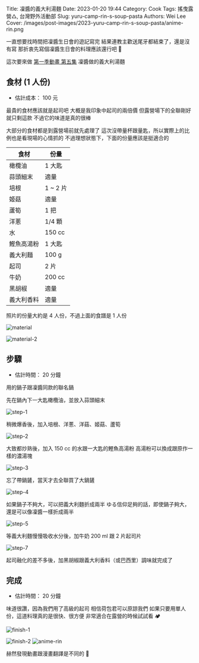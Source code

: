Title: 凜醬的義大利湯麵
Date: 2023-01-20 19:44
Category: Cook
Tags: 搖曳露營△, 台灣野外活動部
Slug: yuru-camp-rin-s-soup-pasta
Authors: Wei Lee
Cover: /images/post-images/2023-yuru-camp-rin-s-soup-pasta/anime-rin.png

一直想要找時間把凜醬生日會的遊記寫完
結果連教主歡送尾牙都結束了，還是沒有寫
那折衷先寫個凜醬生日會的料理應該還行吧 👀

這次要來做 [第一季動畫 第五集](https://ani.gamer.com.tw/animeVideo.php?sn=21675) 凜醬做的義大利湯麵

<!--more-->

## 食材 (1 人份)
* 估計成本： 100 元

最貴的食材應該就是起司吧
大概是我印象中起司的兩倍價
但露營場下的全聯剛好就只剩這款
不過它的味道是真的很棒

大部分的食材都是到露營場前就先處理了
這次沒帶量杯跟量匙，所以實際上的比例也是看現場的心情抓的
不過理想狀態下，下面的份量應該是挺適合的

| 食材 | 份量 |
|---|---|
| 橄欖油 | 1 大匙 |
| 蒜頭細末 | 適量 |
| 培根 | 1 ~ 2 片|
| 姬菇 | 適量 |
| 蘆筍 | 1 把 |
| 洋蔥 | 1/4 顆 |
| 水 | 150 cc |
| 鰹魚高湯粉 | 1 大匙 |
| 義大利麵 | 100 g |
| 起司 | 2 片|
| 牛奶 | 200 cc |
| 黑胡椒 | 適量 |
| 義大利香料 | 適量 |

照片的份量大約是 4 人份，不過上面的食譜是 1 人份

![material](/images/post-images/2023-yuru-camp-rin-s-soup-pasta/material.jpg)

![material-2](/images/post-images/2023-yuru-camp-rin-s-soup-pasta/material-2.jpg)

## 步驟
* 估計時間： 20 分鐘

用的鍋子跟凜醬同款的聯名鍋

先在鍋內下一大匙橄欖油，並放入蒜頭細末

![step-1](/images/post-images/2023-yuru-camp-rin-s-soup-pasta/step-1.jpg)

稍微爆香後，加入培根、洋蔥、洋菇、姬菇、蘆筍

![step-2](/images/post-images/2023-yuru-camp-rin-s-soup-pasta/step-2.jpg)

大致都炒熟後，加入 150 cc 的水跟一大匙的鰹魚高湯粉
高湯粉可以換成跟原作一樣的濃湯塊

![step-3](/images/post-images/2023-yuru-camp-rin-s-soup-pasta/step-3.jpg)

忘了帶鍋鏟，當天才去全聯買了大鍋鏟

![step-4](/images/post-images/2023-yuru-camp-rin-s-soup-pasta/step-4.jpg)

如果鍋子不夠大，可以把義大利麵折成兩半
ゆる信仰足夠的話，即使鍋子夠大，還是可以像凜醬一樣折成兩半

![step-5](/images/post-images/2023-yuru-camp-rin-s-soup-pasta/step-5.jpg)

等義大利麵慢慢吸收水分後，加牛奶 200 ml 跟 2 片起司片

![step-7](/images/post-images/2023-yuru-camp-rin-s-soup-pasta/step-7.jpg)

起司融化的差不多後，加黑胡椒跟義大利香料（或巴西里）調味就完成了

## 完成
* 估計時間： 20 分鐘

味道很讚，因為我們用了高級的起司
相信荷包君可以原諒我們
如果只要用單人份，這道料理真的是很快、很方便
非常適合在露營的時候試試看 🏕️

![finish-1](/images/post-images/2023-yuru-camp-rin-s-soup-pasta/finish-1.jpg)

![finish-2](/images/post-images/2023-yuru-camp-rin-s-soup-pasta/finish-2.jpg)
![anime-rin](/images/post-images/2023-yuru-camp-rin-s-soup-pasta/anime-rin.png)

赫然發現動畫跟漫畫翻譯是不同的 🤔
